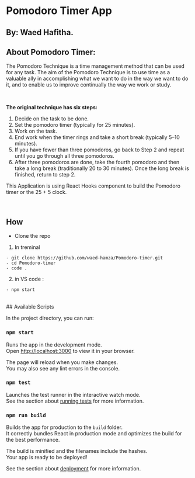 # Pomodoro Timer App

## By: Waed Hafitha.


## About Pomodoro Timer:
The Pomodoro Technique is a time management method that can be used for any task. The aim of the Pomodoro Technique is to use time as a valuable ally in accomplishing what we want to do in the way we want to do it, and to enable us to improve continually the way we work or study.

<br>

<b>The original technique has six steps:</b>

1. Decide on the task to be done.
2. Set the pomodoro timer (typically for 25 minutes).
3. Work on the task.
4. End work when the timer rings and take a short break (typically 5–10 minutes).
5. If you have fewer than three pomodoros, go back to Step 2 and repeat until you go through all three pomodoros.
6. After three pomodoros are done, take the fourth pomodoro and then take a long break (traditionally 20 to 30 minutes). Once the long break is finished, return to step 2.

This Application is using React Hooks component to build the Pomodoro timer or the 25 + 5 clock.

<br>

 ## How 

  - Clone the repo 
 1. In treminal 
 
 
 ```
 - git clone https://github.com/waed-hamza/Pomodoro-timer.git
 - cd Pomodoro-timer
 - code .
 ```
 
2. in VS code :

 ```
 - npm start
 ```
 
<br>
## Available Scripts

In the project directory, you can run:

### `npm start`

Runs the app in the development mode.\
Open [http://localhost:3000](http://localhost:3000) to view it in your browser.

The page will reload when you make changes.\
You may also see any lint errors in the console.

### `npm test`

Launches the test runner in the interactive watch mode.\
See the section about [running tests](https://facebook.github.io/create-react-app/docs/running-tests) for more information.

### `npm run build`

Builds the app for production to the `build` folder.\
It correctly bundles React in production mode and optimizes the build for the best performance.

The build is minified and the filenames include the hashes.\
Your app is ready to be deployed!

See the section about [deployment](https://facebook.github.io/create-react-app/docs/deployment) for more information.
